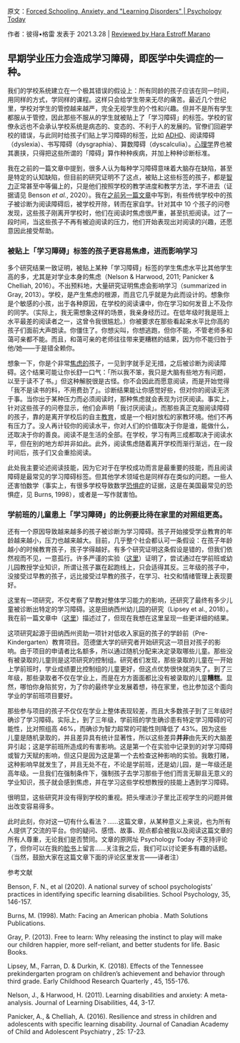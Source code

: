 原文：[Forced Schooling, Anxiety, and "Learning Disorders" | Psychology Today](https://www.psychologytoday.com/us/blog/freedom-learn/202103/forced-schooling-anxiety-and-learning-disorders)

作者：彼得•格雷  发表于 2021.3.28 | [ Reviewed by Hara Estroff Marano](https://www.psychologytoday.com/us/docs/editorial-process)

## 早期学业压力会造成学习障碍，即医学中失调症的一种。

我们的学校系统建立在一个极其错误的假设上：所有同龄的孩子应该在同一时间，用同样的方式，学同样的课程。这样只会给学生带来无尽的痛苦。最近几个世纪里，学校对学生的管控越来越严，完全无视学生的个性和兴趣。但并不是所有学生都服从于管控，因此那些不服从的学生就被贴上了「学习障碍」的标签。学校的官僚永远也不会承认学校系统是病态的、变态的、不利于人的发展的。官僚们回避学校的错误，与此同时给孩子们贴上学习障碍的标签，比如 [ADHD](https://www.psychologytoday.com/us/basics/adhd)、阅读障碍（dyslexia）、书写障碍（dysgraphia）、算数障碍（dyscalculia）。[心理学](https://www.psychologytoday.com/us/basics/psychiatry)界也被其裹挟，只得把这些所谓的「障碍」算作种种疾病，并加上种种诊断标准。

我在之前的一篇文章中提到，很多人认为每种学习障碍意味着大脑存在缺陷，甚至是特定的认知缺陷，但目前的研究证明不了这点，被贴上这些标签的孩子，都是[智力](https://www.psychologytoday.com/us/basics/intelligence)正常甚至中等偏上的，只是他们按照学校的教学进度和教学方法，学不进去（证据请见 Benson *et al.*, 2020）。我在[之前另一篇文章](https://www.psychologytoday.com/us/blog/freedom-learn/202012/how-dyslexic-kids-learn-read-when-removed-school)中写到，有些传统学校中的孩子被诊断为阅读障碍后，被学校开除，转而在家自学。针对其中 10 个孩子的问卷发现，这些孩子刚离开学校时，他们在阅读时焦虑很严重，甚至抗拒阅读。过了一段时间，当这些孩子不再有被迫阅读的压力，他们开始表现出对阅读的兴趣，还愿意因此接受帮助。

### 被贴上「学习障碍」标签的孩子更容易焦虑，进而影响学习

多个研究结果一致证明，被贴上某种「学习障碍」标签的学生焦虑水平比其他学生高的多，尤其是对学业本身的焦虑（Nelson & Harwood, 2011; Panicker & Chelliah, 2016）。不出预料地，大量研究证明焦虑会影响学习（summarized in Gray, 2013）。学校，是产生焦虑的根源，而且它几乎就是为此而设计的。想象你是个敏感的小孩，出于各种原因，在学校的阅读课中，你在学习如何发音上不及你的同学。（实际上，我无需想象这样的场景，我亲身经历过。在低年级时我是班上水平最差的阅读者之一，这曾令我很尴尬。）你被要求在那些看起来水平比你高的孩子们面前大声朗读。你僵住了。你想尖叫，你想逃跑，但你不能，不管老师多和蔼可亲都不能。而且，和蔼可亲的老师往往带来更糟糕的结果，因为你不能归咎于他/她——于是错全赖你。

想象一下，你是个非常[焦虑的](https://www.psychologytoday.com/us/basics/anxiety)孩子，一见到字就手足无措，之后被诊断为阅读障碍。这个结果可能让你长舒一口气：「所以我不笨，我只是大脑有些地方有问题，以至于读不了书。」但这种解脱很是古怪。你不会因此而愿意阅读，而是开始觉得「我不是读书的料，不用费劲了」。诊断结果能让你感觉好些，但对你的阅读无济于事。当你出于某种压力而必须阅读时，那种焦虑就会表现为讨厌阅读。事实上，针对这些孩子的问卷显示，他们会声明「我讨厌阅读」。而那些真正克服阅读障碍的孩子，靠的是离开学校后的自主[教育](https://www.psychologytoday.com/us/basics/education)，或是一个相对放松的家教环境。他们不再有压力了。没人再计较你的阅读水平，你对人们的价值取决于你是谁，能做什么，还取决于你的善良。阅读不是生活的全部。在学校，学习有两三成都取决于阅读水平，但在别的地方却并非如此。此外，阅读焦虑随着离开学校而渐行渐远，在一段时间后，孩子们又会重拾阅读。

此处我主要论述阅读技能，因为它对于在学校成功而言是最重要的技能，而且阅读障碍是最常见的学习障碍标签。但其他学术领域也是同样存在类似的问题。一些人还害怕数学（事实上，有很多学校导致数学[恐惧症](https://www.psychologytoday.com/us/basics/fear)的证据，这是在美国最常见的恐惧症，见 Burns, 1998），或者是一写作就害怕。

### 学前班的儿童患上「学习障碍」的比例要比待在家里的对照组更高。

还有一个原因导致越来越多的孩子被诊断为学习障碍。孩子开始接受学业教育的年龄越来越小，压力也越来越大。目前，几乎整个社会都认可一条假设：在孩子年龄越小的时候教育孩子，孩子学得越好。有多个研究证明这条假设是错的，但我们依然视而不见，一意孤行。许多严谨的实验（[这里](https://www.psychologytoday.com/us/blog/freedom-learn/201505/early-academic-training-produces-long-term-harm)）证明了，尝试通过在学前班或幼儿园教授学业知识，所谓让孩子赢在起跑线上，只会适得其反。三年级的孩子中，没接受过早教的孩子，远比接受过早教的孩子，在学习、社交和情绪管理上表现要好。

这里有一项研究，不仅考察了早教对整体学习能力的影响，还研究了最终有多少儿童被诊断出特定的学习障碍。这是田纳西州幼儿园的研究（Lipsey et al., 2018）。我在前一篇文章中（[这里](https://www.psychologytoday.com/us/blog/freedom-learn/202002/head-start-s-value-lies-in-care-not-academic-training)）描述过了，但现在我想在这里呈现一些更详细的结果。

这项研究起源于田纳西州资助一项针对低收入家庭的孩子的学龄前（Pre-Kindergarten）教育项目。范德堡大学的研究者开始研究这一项目对孩子的影响。由于项目的申请者比名额多，所以通过随机分配来决定录取哪些儿童。那些没有被录取的儿童则是这项研究的控制组。研究者们发现，那些录取的儿童在一开始上学前班时，学业成绩要比控制组的儿童更好，但这点优势很快就消失了。到了三年级，那些录取者不仅在学业上，而是在方方面面都比没有被录取的儿童**糟糕**。显然，哪怕你身陷贫穷，为了你的最终学业发展着想，待在家里，也比参加这个面向学业的学前班项目要好。

那些参与项目的孩子不仅仅在学业上整体表现较差，而且大多数孩子到了三年级时确诊了学习障碍。实际上，到了三年级，学前班的学生确诊患有特定学习障碍的可能性，比对照组高 46%，而确诊为智力超常的可能性则降低了 43%。因为这些儿童是随机录取的，并且差异具有统计显著性，所以这些差异**并非**由先天的大脑差异引起；这是学前班所造成的有害影响。这是第一个在实验中记录到的对学习障碍或智力天赋的影响，但这只是因为这是第一个去检查这种影响的实验。我敢打赌，这种影响早就发生了，并且无处不在，不论是学前班，还是幼儿园，是一年级还是高年级。一旦我们在强制条件下，强制孩子去学习那些于他们而言无聊且无意义的学业知识，孩子就会感到焦虑，并在学习这些学校想教授的技能上遇到学习障碍。

很明显，这些研究并没有得到学校的重视。把头埋进沙子里比正视学生的问题并做出改变容易得多。

此时此刻，你对这一切有什么看法？……这篇文章，从某种意义上来说，也为所有人提供了交流的平台。你的疑问、感悟、故事、观点都会被我以及阅读这篇文章的所有人尊重，无论我们是否赞同。文章的原网址 Psychology Today 不支持评论了，但你可以在我的[脸书](https://www.facebook.com/peter.gray.3572)上留言……关注我之后，我们可以讨论更多有趣的话题。（当然，鼓励大家在这篇文章下面的评论区里发言——译者注）

参考文献

Benson, F. N., et al (2020). A national survey of school psychologists’ practices in identifying specific learning disabilities. School Psychology, 35, 146-157.

Burns, M. (1998). Math: Facing an American phobia . Math Solutions Publications.

Gray, P. (2013). Free to learn: Why releasing the instinct to play will make our children happier, more self-reliant, and better students for life. Basic Books.

Lipsey, M., Farran, D. & Durkin, K. (2018). Effects of the Tennessee prekindergarten program on children’s achievement and behavior through third grade. Early Childhood Research Quarterly , 45, 155-176.

Nelson, J., & Harwood, H. (2011). Learning disabilities and anxiety: A meta-analysis. Journal of Learning Disabilities, 44, 3-17.

Panicker, A., & Chelliah, A. (2016). Resilience and stress in children and adolescents with specific learning disability. Journal of Canadian Academy of Child and Adolescent Psychiatry , 25: 17-23.